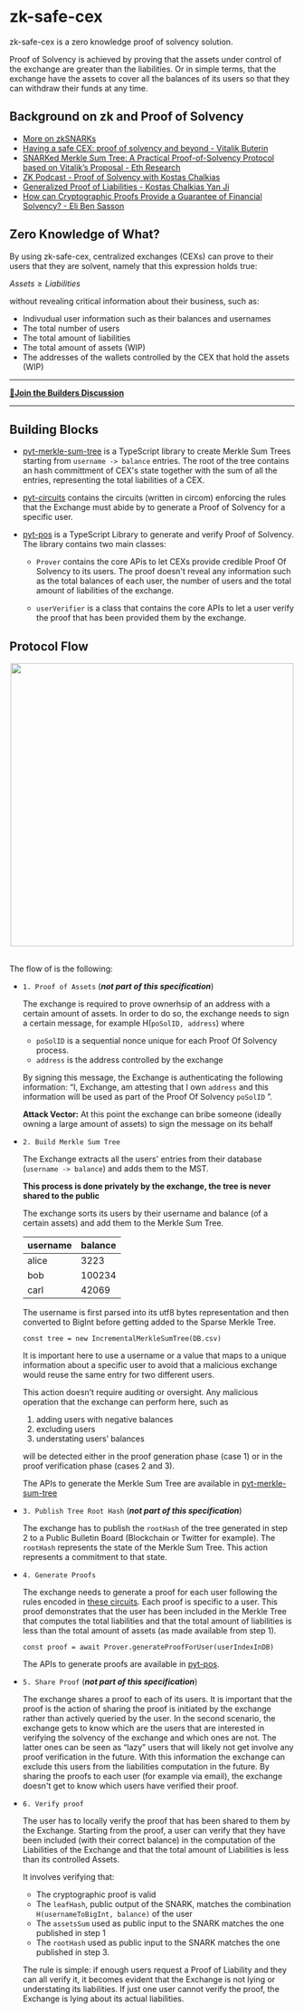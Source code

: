# zk-safe-cex

zk-safe-cex is a zero knowledge proof of solvency solution.

Proof of Solvency is achieved by proving that the assets under control of the exchange are greater than the liabilities. Or in simple terms, that the exchange have the assets to cover all the balances of its users so that they can withdraw their funds at any time.

## Background on zk and Proof of Solvency 

- [More on zkSNARKs](https://www.youtube.com/watch?v=lwbt-a8PLRw)
- [Having a safe CEX: proof of solvency and beyond - Vitalik Buterin](https://vitalik.ca/general/2022/11/19/proof_of_solvency.html)
- [SNARKed Merkle Sum Tree: A Practical Proof-of-Solvency Protocol based on Vitalik’s Proposal - Eth Research](https://ethresear.ch/t/snarked-merkle-sum-tree-a-practical-proof-of-solvency-protocol-based-on-vitaliks-proposal/14405)
- [ZK Podcast - Proof of Solvency with Kostas Chalkias](https://zeroknowledge.fm/257-2/)
- [Generalized Proof of Liabilities - Kostas Chalkias Yan Ji](https://eprint.iacr.org/2021/1350.pdf)
- [How can Cryptographic Proofs Provide a Guarantee of Financial Solvency? - Eli Ben Sasson](https://www.coincenter.org/how-can-cryptographic-proofs-provide-a-guarantee-of-financial-solvency/)

## Zero Knowledge of What?

By using zk-safe-cex, centralized exchanges (CEXs) can prove to their users that they are solvent, namely that this expression holds true:

$Assets \geq  Liabilities$

without revealing critical information about their business, such as:

- Indivudual user information such as their balances and usernames
- The total number of users
- The total amount of liabilities
- The total amount of assets (WIP)
- The addresses of the wallets controlled by the CEX that hold the assets (WIP)

---

[**👷Join the Builders Discussion**](https://github.com/orgs/pan-y-tomate/discussions)

---

## Building Blocks 

- [pyt-merkle-sum-tree](https://github.com/zk-safe-cex/pyt-merkle-sum-tree) is a TypeScript library to create Merkle Sum Trees starting from `username -> balance` entries. The root of the tree contains an hash committment of CEX's state together with the sum of all the entries, representing the total liabilities of a CEX.
- [pyt-circuits](https://github.com/zk-safe-cex/pyt-circuits) contains the circuits (written in circom) enforcing the rules that the Exchange must abide by to generate a Proof of Solvency for a specific user.
- [pyt-pos](https://github.com/zk-safe-cex/pyt-pos) is a TypeScript Library to generate and verify Proof of Solvency. The library contains two main classes:

    - `Prover` contains the core APis to let CEXs provide credible Proof Of Solvency to its users.
    The proof doesn't reveal any information such as the total balances of each user, the number of users and the total amount of liabilities of the exchange.

    - `userVerifier` is a class that contains the core APIs to let a user verify the proof that has been provided them by the exchange.

## Protocol Flow

<div align="center">
<img src="https://github.com/pan-y-tomate/.github/blob/main/profile/pyt-flow.png" width="500" align="center" />
</div>
<br>

The flow of is the following:

- `1. Proof of Assets` (***not part of this specification***)
    
    The exchange is required to prove ownerhsip of an address with a certain amount of assets. In order to do so, the exchange needs to sign a certain message, for example H(`poSolID, address`) where 
    
    - `poSolID` is a sequential nonce unique for each Proof Of Solvency process.
    - `address` is the address controlled by the exchange
    
    By signing this message, the Exchange is authenticating the following information: “I, Exchange, am attesting that I own `address` and this information will be used as part of the Proof Of Solvency `poSolID` ”.
    
    ********************************Attack Vector:******************************** At this point the exchange can bribe someone (ideally owning a large amount of assets) to sign the message on its behalf
    
- `2. Build Merkle Sum Tree`
    
    The Exchange extracts all the users' entries from their database (`username -> balance`) and adds them to the MST. 
    
    **This process is done privately by the exchange, the tree is never shared to the public**
    
    The exchange sorts its users by their username and balance (of a certain assets) and add them to the Merkle Sum Tree.
    
    | username | balance |
    | --- | --- |
    | alice | 3223 |
    | bob | 100234 |
    | carl | 42069 |
    
    The username is first parsed into its utf8 bytes representation and then converted to BigInt before getting added to the Sparse Merkle Tree.

    ```
    const tree = new IncrementalMerkleSumTree(DB.csv)
    ``` 
    
    It is important here to use a username or a value that maps to a unique information about a specific user to avoid that a malicious exchange would reuse the same entry for two different users.
    
    This action doesn’t require auditing or oversight. Any malicious operation that the exchange can perform here, such as 
    
    1. adding users with negative balances 
    2. excluding users
    3. understating users’ balances 
    
    will be detected either in the proof generation phase (case 1) or in the proof verification phase (cases 2 and 3).

    The APIs to generate the Merkle Sum Tree are available in [pyt-merkle-sum-tree](https://github.com/pan-y-tomate/pyt-merkle-sum-tree)
    
- `3. Publish Tree Root Hash` (***not part of this specification***)
    
    The exchange has to publish the `rootHash` of the tree generated in step 2 to a Public Bulletin Board (Blockchain or Twitter for example). The `rootHash` represents the state of the Merkle Sum Tree. This action represents a commitment to that state. 
    
- `4. Generate Proofs`
    
    The exchange needs to generate a proof for each user following the rules encoded in [these circuits](https://github.com/pan-y-tomate/pyt-circuits). Each proof is specific to a user. This proof demonstrates that the user has been included in the Merkle Tree that computes the total liabilities and that the total amount of liabilities is less than the total amount of assets (as made available from step 1).

    ```
    const proof = await Prover.generateProofForUser(userIndexInDB)
    ``` 

    The APIs to generate proofs are available in [pyt-pos](https://github.com/pan-y-tomate/pyt-pos).
   
- `5. Share Proof` (***not part of this specification***)
    
    The exchange shares a proof to each of its users. It is important that the proof is the action of sharing the proof is initiated by the exchange rather than actively queried by the user. In the second scenario, the exchange gets to know which are the users that are interested in verifying the solvency of the exchange and which ones are not. The latter ones can be seen as “lazy” users that will likely not get involve any proof verification in the future. With this information the exchange can exclude this users from the liabilities computation in the future. By sharing the proofs to each user (for example via email), the exchange doesn't get to know which users have verified their proof. 
    
- `6. Verify proof`

    The user has to locally verify the proof that has been shared to them by the Exchange. Starting from the proof, a user can verify that they have been included (with their correct balance) in the computation of the Liabilities of the Exchange and that the total amount of Liabilities is less than its controlled Assets. 
    
    It involves verifying that: 

    - The cryptographic proof is valid
    - The `leafHash`, public output of the SNARK, matches the combination `H(usernameToBigInt, balance)` of the user
    - The `assetsSum` used as public input to the SNARK matches the one published in step 1
    - The `rootHash` used as public input to the SNARK matches the one published in step 3.


    The rule is simple: if enough users request a Proof of Liability and they can all verify it, it becomes evident that the Exchange is not lying or understating its liabilities. If just one user cannot verify the proof, the Exchange is lying about its actual liabilities. 








